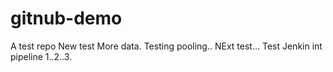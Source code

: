 # gitnub-demo
A test repo
New test
More data.
Testing pooling..
NExt test...
Test Jenkin int pipeline 1..2..3.
